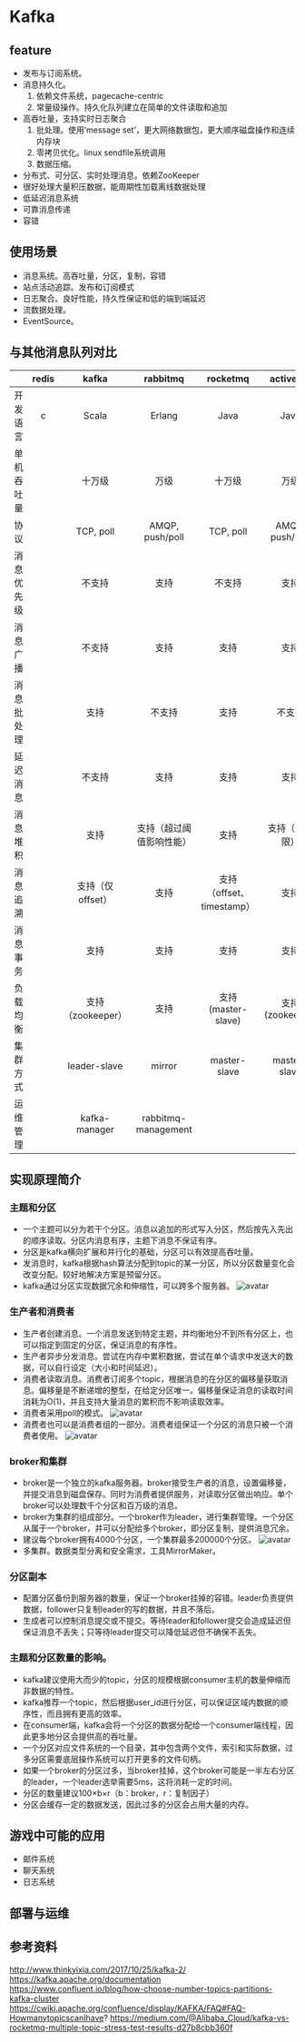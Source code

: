 # Kafka
## feature
* 发布与订阅系统。
* 消息持久化。
   1. 依赖文件系统，pagecache-centric
   2. 常量级操作。持久化队列建立在简单的文件读取和追加
* 高吞吐量，支持实时日志聚合
   1. 批处理。使用‘message set’，更大网络数据包，更大顺序磁盘操作和连续内存块
   2. 零拷贝优化。linux sendfile系统调用
   3. 数据压缩。
* 分布式、可分区、实时处理消息。依赖ZooKeeper
* 很好处理大量积压数据，能周期性加载离线数据处理
* 低延迟消息系统 
* 可靠消息传递
* 容错
## 使用场景
* 消息系统。高吞吐量，分区，复制，容错
* 站点活动追踪。发布和订阅模式
* 日志聚合。良好性能，持久性保证和低的端到端延迟
* 流数据处理。
* EventSource。
## 与其他消息队列对比
&ensp;|redis|kafka|rabbitmq|rocketmq|activemq|disque
--|:--:|:--:|:--:|:--:|:--:|:--:
开发语言|c|Scala|Erlang|Java|Java|c
单机吞吐量||十万级|万级|十万级|万级|
协议||TCP, poll|AMQP, push/poll|TCP, poll|AMQP, push/poll|
消息优先级||不支持|支持|不支持|支持|
消息广播||不支持|支持|支持|支持|
消息批处理||支持|不支持|支持|不支持|
延迟消息||不支持|支持|支持|支持|
消息堆积||支持|支持（超过阈值影响性能）|支持|支持（有上限）|
消息追溯||支持（仅offset）|支持|支持（offset、timestamp）|支持|
消息事务||支持|支持|支持|支持|
负载均衡||支持（zookeeper）|支持|支持(master-slave)|支持(zookeeper)|
集群方式||leader-slave|mirror|master-slave|master-slave|
运维管理||kafka-manager|rabbitmq-management|||
## 实现原理简介
### 主题和分区
* 一个主题可以分为若干个分区。消息以追加的形式写入分区，然后按先入先出的顺序读取。分区内消息有序，主题下消息不保证有序。
* 分区是kafka横向扩展和并行化的基础，分区可以有效提高吞吐量。
* 发消息时，kafka根据hash算法分配到topic的某一分区，所以分区数量变化会改变分配。较好地解决方案是预留分区。
* kafka通过分区实现数据冗余和伸缩性，可以跨多个服务器。
![avatar](topic.png)
### 生产者和消费者
* 生产者创建消息。一个消息发送到特定主题，并均衡地分不到所有分区上，也可以指定到固定的分区，保证消息的有序性。
* 生产者异步分发消息。尝试在内存中累积数据，尝试在单个请求中发送大的数据，可以自行设定（大小和时间延迟）。
* 消费者读取消息。消费者订阅多个topic，根据消息的在分区的偏移量获取消息。偏移量是不断递增的整型，在给定分区唯一。偏移量保证消息的读取时间消耗为O(1)，并且支持大量消息的累积而不影响读取效率。
* 消费者采用poll的模式。
![avatar](partition.png)
* 消费者也可以是消费者组的一部分。消费者组保证一个分区的消息只被一个消费者使用。
![avatar](consumer.png)
### broker和集群
* broker是一个独立的kafka服务器。broker接受生产者的消息，设置偏移量，并提交消息到磁盘保存。同时为消费者提供服务，对读取分区做出响应。单个broker可以处理数千个分区和百万级的消息。
* broker为集群的组成部分。一个broker作为leader，进行集群管理。一个分区从属于一个broker，并可以分配给多个broker，即分区复制，提供消息冗余。
* 建议每个broker拥有4000个分区，一个集群最多200000个分区。
![avatar](broker.png)
* 多集群。数据类型分离和安全需求，工具MirrorMaker。
### 分区副本
* 配置分区备份到服务器的数量，保证一个broker挂掉的容错。leader负责提供数据，follower只复制leader的写的数据，并且不落后。
* 生成者可以控制消息提交或不提交。等待leader和follower提交会造成延迟但保证消息不丢失；只等待leader提交可以降低延迟但不确保不丢失。
### 主题和分区数量的影响。
* kafka建议使用大而少的topic，分区的规模根据consumer主机的数量伸缩而非数据的特性。
* kafka推荐一个topic，然后根据user_id进行分区，可以保证区域内数据的顺序性，而且拥有更高的效率。
* 在consumer端，kafka会将一个分区的数据分配给一个consumer端线程，因此更多地分区会提供高的吞吐量。
* 一个分区对应文件系统的一个目录，其中包含两个文件，索引和实际数据，过多分区需要底层操作系统可以打开更多的文件句柄。
* 如果一个broker的分区过多，当broker挂掉，这个broker可能是一半左右分区的leader，一个leader选举需要5ms，这将消耗一定的时间。
* 分区的数量建议100×b×r（b：broker，r：复制因子）
* 分区会缓存一定的数据发送，因此过多的分区会占用大量的内存。
## 游戏中可能的应用
* 邮件系统
* 聊天系统
* 日志系统
## 部署与运维
## 参考资料
http://www.thinkyixia.com/2017/10/25/kafka-2/
https://kafka.apache.org/documentation
https://www.confluent.io/blog/how-choose-number-topics-partitions-kafka-cluster
https://cwiki.apache.org/confluence/display/KAFKA/FAQ#FAQ-HowmanytopicscanIhave?
https://medium.com/@Alibaba_Cloud/kafka-vs-rocketmq-multiple-topic-stress-test-results-d27b8cbb360f

